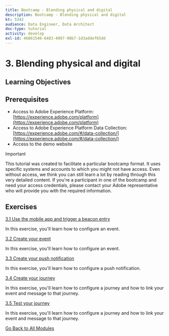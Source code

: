 ```yaml
---
title: Bootcamp - Blending physical and digital
description: Bootcamp - Blending physical and digital
kt: 5342
audience: Data Engineer, Data Architect
doc-type: tutorial
activity: develop
exl-id: 46861546-6483-4997-98b7-1d3addef65dd
---
```

# 3. Blending physical and digital

## Learning Objectives

## Prerequisites

- Access to Adobe Experience Platform: [https://experience.adobe.com/platform](https://experience.adobe.com/platform)
- Access to Adobe Experience Platform Data Collection: [https://experience.adobe.com/#/data-collection/](https://experience.adobe.com/#/data-collection/)
- Access to the demo website

>[!IMPORTANT]
>
>This tutorial was created to facilitate a particular bootcamp format. It uses specific systems and accounts to which you might not have access. Even without access, we think you can still learn a lot by reading through this very detailed content. If you're a participant in one of the bootcamp and need your access credentials, please contact your Adobe representative who will provide you with the required information.

## Exercises

[3.1 Use the mobile app and trigger a beacon entry](./ex1.md)

In this exercise, you'll learn how to configure an event.

[3.2 Create your event](./ex2.md)

In this exercise, you'll learn how to configure an event.

[3.3 Create your push notification](./ex3.md)

In this exercise, you'll learn how to configure a push notification.

[3.4 Create your journey](./ex4.md)

In this exercise, you'll learn how to configure a journey and how to link your event and message to that journey.

[3.5 Test your journey](./ex5.md)

In this exercise, you'll learn how to configure a journey and how to link your event and message to that journey.

[Go Back to All Modules](../../overview.md)
